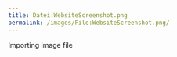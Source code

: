 ```yaml
---
title: Datei:WebsiteScreenshot.png
permalink: /images/File:WebsiteScreenshot.png/
---
```


Importing image file
